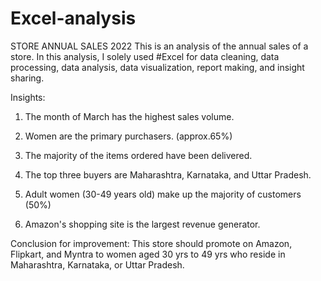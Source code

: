 # Excel-analysis
STORE ANNUAL SALES 2022 
This is an analysis of the annual sales of a store. In this analysis, I solely used #Excel for data cleaning, data processing, data analysis, data visualization, report making, and insight sharing.

Insights: 

1. The month of March has the highest sales volume.

2. Women are the primary purchasers. (approx.65%)

3. The majority of the items ordered have been delivered.

4. The top three buyers are Maharashtra, Karnataka, and Uttar Pradesh.

5. Adult women (30-49 years old) make up the majority of customers (50%)

6. Amazon's shopping site is the largest revenue generator.



Conclusion for improvement: This store should promote on Amazon, Flipkart, and Myntra to women aged 30 yrs to 49 yrs who reside in Maharashtra, Karnataka, or Uttar Pradesh.
